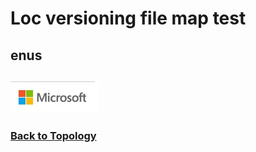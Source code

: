  # Loc versioning file map test
 
 ## enus 
 ## ![link to an image source within moniker range](./../../testImage.jpg)
 ### [Back to Topology](./network-watcher-topology-overview.md)



